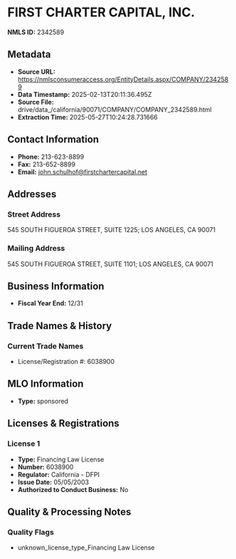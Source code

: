 # FIRST CHARTER CAPITAL, INC.

**NMLS ID:** 2342589

## Metadata
- **Source URL:** https://nmlsconsumeraccess.org/EntityDetails.aspx/COMPANY/2342589
- **Data Timestamp:** 2025-02-13T20:11:36.495Z
- **Source File:** drive/data_/california/90071/COMPANY/COMPANY_2342589.html
- **Extraction Time:** 2025-05-27T10:24:28.731666

## Contact Information
- **Phone:** 213-623-8899
- **Fax:** 213-652-8899
- **Email:** john.schulhof@firstchartercapital.net

## Addresses
### Street Address
545 SOUTH FIGUEROA STREET, SUITE 1225; LOS ANGELES, CA 90071

### Mailing Address
545 SOUTH FIGUEROA STREET, SUITE 1101; LOS ANGELES, CA 90071

## Business Information
- **Fiscal Year End:** 12/31

## Trade Names & History
### Current Trade Names
- License/Registration #: 6038900

## MLO Information
- **Type:** sponsored

## Licenses & Registrations

### License 1
- **Type:** Financing Law License
- **Number:** 6038900
- **Regulator:** California - DFPI
- **Issue Date:** 05/05/2003
- **Authorized to Conduct Business:** No

## Quality & Processing Notes
### Quality Flags
- unknown_license_type_Financing Law License
